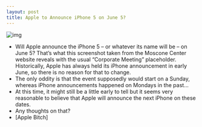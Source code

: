 ```yaml
---
layout: post
title: Apple to Announce iPhone 5 on June 5?
---
```

![img](http://media.idownloadblog.com/wp-content/uploads/2011/02/iPhone-5-June-5.png)
* Will Apple announce the iPhone 5 – or whatever its name will be – on June 5? That’s what this screenshot taken from the Moscone Center website reveals with the usual “Corporate Meeting” placeholder. Historically, Apple has always held its iPhone announcement in early June, so there is no reason for that to change.
* The only oddity is that the event supposedly would start on a Sunday, whereas iPhone announcements happened on Mondays in the past…
* At this time, it might still be a little early to tell but it seems very reasonable to believe that Apple will announce the next iPhone on these dates.
* Any thoughts on that?
* [Apple Bitch]

